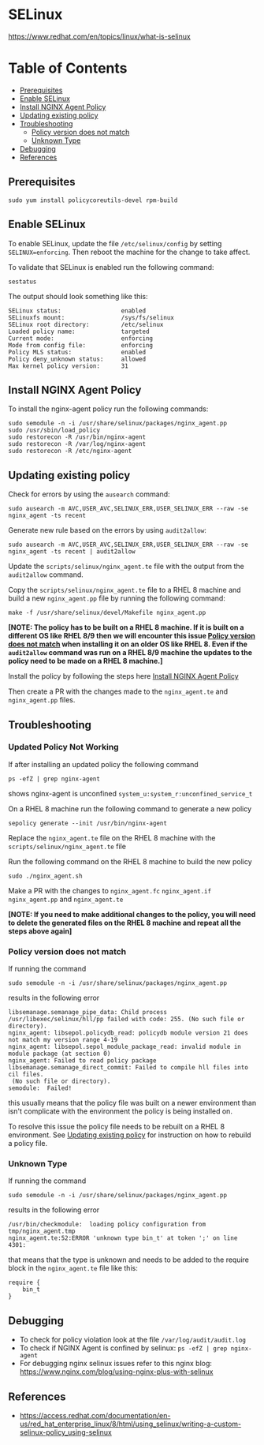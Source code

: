 # SELinux

https://www.redhat.com/en/topics/linux/what-is-selinux

# Table of Contents
- [Prerequisites](#prerequisites)
- [Enable SELinux](#enable-selinux)
- [Install NGINX Agent Policy](#install-nginx-agent-policy)
- [Updating existing policy](#updating-existing-policy)
- [Troubleshooting](#troubleshooting)
    - [Policy version does not match](#policy-version-does-not-match)
    - [Unknown Type](#unknown-type)
- [Debugging](#debugging)
- [References](#references)

## Prerequisites
```
sudo yum install policycoreutils-devel rpm-build
```

## Enable SELinux
To enable SELinux, update the file `/etc/selinux/config` by setting `SELINUX=enforcing`. Then reboot the machine for the change to take affect.

To validate that SELinux is enabled run the following command:
```
sestatus
```
The output should look something like this:
```
SELinux status:                 enabled
SELinuxfs mount:                /sys/fs/selinux
SELinux root directory:         /etc/selinux
Loaded policy name:             targeted
Current mode:                   enforcing
Mode from config file:          enforcing
Policy MLS status:              enabled
Policy deny_unknown status:     allowed
Max kernel policy version:      31
```


## Install NGINX Agent Policy
To install the nginx-agent policy run the following commands:
```
sudo semodule -n -i /usr/share/selinux/packages/nginx_agent.pp
sudo /usr/sbin/load_policy
sudo restorecon -R /usr/bin/nginx-agent
sudo restorecon -R /var/log/nginx-agent
sudo restorecon -R /etc/nginx-agent
```

## Updating existing policy
Check for errors by using the `ausearch` command:
```
sudo ausearch -m AVC,USER_AVC,SELINUX_ERR,USER_SELINUX_ERR --raw -se nginx_agent -ts recent
```
Generate new rule based on the errors by using `audit2allow`:
```
sudo ausearch -m AVC,USER_AVC,SELINUX_ERR,USER_SELINUX_ERR --raw -se nginx_agent -ts recent | audit2allow
```

Update the `scripts/selinux/nginx_agent.te` file with the output from the `audit2allow` command.

Copy the `scripts/selinux/nginx_agent.te` file to a RHEL 8 machine and build a new `nginx_agent.pp` file by running the following command:
```
make -f /usr/share/selinux/devel/Makefile nginx_agent.pp
```
**[NOTE: The policy has to be built on a RHEL 8 machine. If it is built on a different OS like RHEL 8/9 then we will encounter this issue [Policy version does not match](#policy-version-does-not-match) when installing it on an older OS like RHEL 8. Even if the `audit2allow` command was run on a RHEL 8/9 machine the updates to the policy need to be made on a RHEL 8 machine.]**

Install the policy by following the steps here [Install NGINX Agent Policy](#install-nginx-agent-policy)

Then create a PR with the changes made to the `nginx_agent.te` and `nginx_agent.pp` files.

## Troubleshooting
### Updated Policy Not Working

If after installing an updated policy the following command
```
ps -efZ | grep nginx-agent
```
shows nginx-agent is unconfined `system_u:system_r:unconfined_service_t`

On a RHEL 8 machine run the following command to generate a new policy
```
sepolicy generate --init /usr/bin/nginx-agent
``` 

Replace the `nginx_agent.te` file on the RHEL 8 machine with  the `scripts/selinux/nginx_agent.te` file

Run the following command on the RHEL 8 machine to build the new policy
```
sudo ./nginx_agent.sh
```

Make a PR with the changes to `nginx_agent.fc` `nginx_agent.if` `nginx_agent.pp` and `nginx_agent.te`

**[NOTE: If you need to make additional changes to the policy, you will need to delete the generated files on the RHEL 8 machine and repeat all the steps above again]**

### Policy version does not match
If running the command
```
sudo semodule -n -i /usr/share/selinux/packages/nginx_agent.pp
```
results in the following error
```
libsemanage.semanage_pipe_data: Child process /usr/libexec/selinux/hll/pp failed with code: 255. (No such file or directory).
nginx_agent: libsepol.policydb_read: policydb module version 21 does not match my version range 4-19
nginx_agent: libsepol.sepol_module_package_read: invalid module in module package (at section 0)
nginx_agent: Failed to read policy package
libsemanage.semanage_direct_commit: Failed to compile hll files into cil files.
 (No such file or directory).
semodule:  Failed!
```
this usually means that the policy file was built on a newer environment than isn't complicate with the environment the policy is being installed on.

To resolve this issue the policy file needs to be rebuilt on a RHEL 8 environment. See [Updating existing policy](#updating-existing-policy) for instruction on how to rebuild a policy file.

### Unknown Type
If running the command
```
sudo semodule -n -i /usr/share/selinux/packages/nginx_agent.pp
```
results in the following error
```
/usr/bin/checkmodule:  loading policy configuration from tmp/nginx_agent.tmp
nginx_agent.te:52:ERROR 'unknown type bin_t' at token ';' on line 4301:
```
that means that the type is unknown and needs to be added to the require block in the `nginx_agent.te` file like this:
```
require {
    bin_t
}
```

## Debugging
* To check for policy violation look at the file `/var/log/audit/audit.log`
* To check if NGINX Agent is confined by selinux: `ps -efZ | grep nginx-agent`
* For debugging nginx selinux issues refer to this nginx blog: https://www.nginx.com/blog/using-nginx-plus-with-selinux

## References
* https://access.redhat.com/documentation/en-us/red_hat_enterprise_linux/8/html/using_selinux/writing-a-custom-selinux-policy_using-selinux
